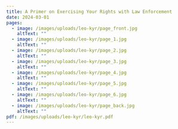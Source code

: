 ```yaml
---
title: A Primer on Exercising Your Rights with Law Enforcement
date: 2024-03-01
pages:
  - image: /images/uploads/leo-kyr/page_front.jpg
    altText: ""
  - image: /images/uploads/leo-kyr/page_1.jpg
    altText: ""
  - image: /images/uploads/leo-kyr/page_2.jpg
    altText: ""
  - image: /images/uploads/leo-kyr/page_3.jpg
    altText: ""
  - image: /images/uploads/leo-kyr/page_4.jpg
    altText: ""
  - image: /images/uploads/leo-kyr/page_5.jpg
    altText: ""
  - image: /images/uploads/leo-kyr/page_6.jpg
    altText: ""
  - image: /images/uploads/leo-kyr/page_back.jpg
    altText: ""
pdf: /images/uploads/leo-kyr/leo-kyr.pdf
---
```

